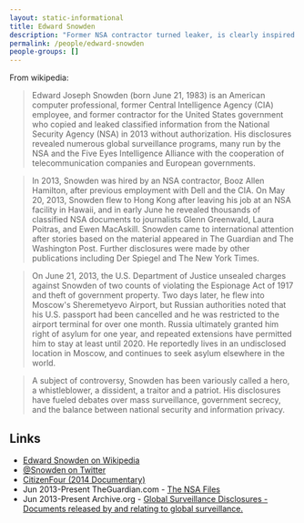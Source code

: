 ```yaml
---
layout: static-informational
title: Edward Snowden
description: "Former NSA contractor turned leaker, is clearly inspired by Cypherpunk ideals"
permalink: /people/edward-snowden
people-groups: []
---
```


From wikipedia:

> Edward Joseph Snowden (born June 21, 1983) is an American computer professional, former Central Intelligence Agency (CIA) employee, and former contractor for the United States government who copied and leaked classified information from the National Security Agency (NSA) in 2013 without authorization. His disclosures revealed numerous global surveillance programs, many run by the NSA and the Five Eyes Intelligence Alliance with the cooperation of telecommunication companies and European governments.

> In 2013, Snowden was hired by an NSA contractor, Booz Allen Hamilton, after previous employment with Dell and the CIA. On May 20, 2013, Snowden flew to Hong Kong after leaving his job at an NSA facility in Hawaii, and in early June he revealed thousands of classified NSA documents to journalists Glenn Greenwald, Laura Poitras, and Ewen MacAskill. Snowden came to international attention after stories based on the material appeared in The Guardian and The Washington Post. Further disclosures were made by other publications including Der Spiegel and The New York Times.

> On June 21, 2013, the U.S. Department of Justice unsealed charges against Snowden of two counts of violating the Espionage Act of 1917 and theft of government property. Two days later, he flew into Moscow's Sheremetyevo Airport, but Russian authorities noted that his U.S. passport had been cancelled and he was restricted to the airport terminal for over one month. Russia ultimately granted him right of asylum for one year, and repeated extensions have permitted him to stay at least until 2020. He reportedly lives in an undisclosed location in Moscow, and continues to seek asylum elsewhere in the world.

> A subject of controversy, Snowden has been variously called a hero, a whistleblower, a dissident, a traitor and a patriot. His disclosures have fueled debates over mass surveillance, government secrecy, and the balance between national security and information privacy.

## Links

* [Edward Snowden on Wikipedia](https://en.wikipedia.org/wiki/Edward_Snowden)
* [@Snowden on Twitter](https://twitter.com/Snowden)
* [CitizenFour (2014 Documentary)](http://watchdocumentaries.com/citizenfour/)
* Jun 2013-Present TheGuardian.com - [The NSA Files](https://www.theguardian.com/us-news/the-nsa-files)
* Jun 2013-Present Archive.org - [Global Surveillance Disclosures - Documents released by and relating to global surveillance.](https://archive.org/details/nsia-snowden-documents)
